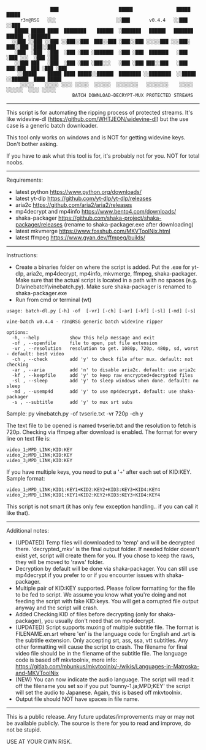 ```
                ███                      █████                █████             █████
     r3n@RSG   ░░░                      ░░███       v0.4.4   ░░███             ░░███
   █████ █████ ████  ████████    ██████  ░███████   ██████   ███████    ██████  ░███████
  ░░███ ░░███ ░░███ ░░███░░███  ███░░███ ░███░░███ ░░░░░███ ░░░███░    ███░░███ ░███░░███
   ░███  ░███  ░███  ░███ ░███ ░███████  ░███ ░███  ███████   ░███    ░███ ░░░  ░███ ░███
   ░░███ ███   ░███  ░███ ░███ ░███░░░   ░███ ░███ ███░░███   ░███ ███░███  ███ ░███ ░███
    ░░█████    █████ ████ █████░░██████  ████████ ░░████████  ░░█████ ░░██████  ████ █████
     ░░░░░    ░░░░░ ░░░░ ░░░░░  ░░░░░░  ░░░░░░░░   ░░░░░░░░    ░░░░░   ░░░░░░  ░░░░ ░░░░░
                        BATCH DOWNLOAD-DECRYPT-MUX PROTECTED STREAMS
```

---
This script is for automating the ripping process of protected streams. It's like widevine-dl (https://github.com/WHTJEON/widevine-dl) but the use case is a generic batch downloader.

This tool only works on windows and is NOT for getting widevine keys. Don't bother asking.

If you have to ask what this tool is for, it's probably not for you. NOT for total noobs.

---
Requirements:
- latest python https://www.python.org/downloads/
- latest yt-dlp https://github.com/yt-dlp/yt-dlp/releases
- aria2c https://github.com/aria2/aria2/releases
- mp4decrypt and mp4info https://www.bento4.com/downloads/
- shaka-packager https://github.com/shaka-project/shaka-packager/releases (rename to shaka-packager.exe after downloading)
- latest mkvmerge https://www.fosshub.com/MKVToolNix.html
- latest ffmpeg https://www.gyan.dev/ffmpeg/builds/
---
Instructions:
- Create a binaries folder on where the script is added. Put the .exe for yt-dlp, aria2c, mp4decrypt, mp4info, mkvmerge, ffmpeg, shaka-packager. Make sure that the actual script is located in a path with no spaces (e.g. D:\vinebatch\vinebatch.py). Make sure shaka-packager is renamed to shaka-packager.exe
- Run from cmd or terminal (wt)
```
usage: batch-dl.py [-h] -of  [-vr] [-ch] [-ar] [-kf] [-sl] [-md] [-s]

vine-batch v0.4.4 - r3n@RSG generic batch widevine ripper

options:
  -h, --help           show this help message and exit
  -of , --openfile     file to open, put file extension
  -vr , --resolution   resolution to get. 1080p, 720p, 480p, sd, worst - default: best video
  -ch , --check        add 'y' to check file after mux. default: not checking
  -ar , --aria         add 'n' to disable aria2c. default: use aria2c
  -kf , --keepfile     add 'y' to keep raw encrypted+decrypted files
  -sl , --sleep        add 'y' to sleep windows when done. default: no sleep
  -md , --usemp4d      add 'y' to use mp4decrypt. default: use shaka-packager
  -s , --subtitle      add 'y' to mux srt subs
```

Sample: py vinebatch.py -of tvserie.txt -vr 720p -ch y

The text file to be opened is named tvserie.txt and the resolution to fetch is 720p. Checking via ffmpeg after download is enabled. The format for every line on text file is:
```
video_1;MPD_LINK;KID:KEY
video_2;MPD_LINK;KID:KEY
video_3;MPD_LINK;KID:KEY
````
If you have multiple keys, you need to put a '+' after each set of KID:KEY. Sample format:
```
video_1;MPD_LINK;KID1:KEY1+KID2:KEY2+KID3:KEY3+KID4:KEY4
video_2;MPD_LINK;KID1:KEY1+KID2:KEY2+KID3:KEY3+KID4:KEY4
```
This script is not smart (it has only few exception handling.. if you can call it like that).

----
Additional notes:
- (UPDATED) Temp files will downloaded to 'temp' and will be decrypted there. 'decrypted_mkv' is the final output folder. If needed folder doesn't exist yet, script will create them for you. If you chose to keep the raws, they will be moved to 'raws' folder.
- Decryption by default will be done via shaka-packager. You can still use mp4decrypt if you prefer to or if you encounter issues with shaka-packager.
- Multiple pair of KID:KEY supported. Please follow formatting for the file to be fed to script. We assume you know what you're doing and not feeding the script with fake KID:keys. You will get a corrupted file output anyway and the script will crash.
- Added Checking KID of files before decrypting (only for shaka-packager), you usually don't need that on mp4decrypt.
- (UPDATED) Script supports muxing of multiple subtitle file. The format is FILENAME.en.srt where 'en' is the language code for English and .srt is the subtitle extension. Only accepting srt, ass, ssa, vtt subtitles. Any other formatting will cause the script to crash.
  The filename for final video file should be in the filename of the subtitle file. The language code is based off mkvtoolnix, more info: https://gitlab.com/mbunkus/mkvtoolnix/-/wikis/Languages-in-Matroska-and-MKVToolNix
- (NEW) You can now indicate the audio language. The script will read it off the filename you set so if you put 'bunny-1.ja;MPD;KEY' the script will set the audio to Japanese. Again, this is based off mkvtoolnix.
- Output file should NOT have spaces in file name.
---
This is a public release. Any future updates/improvements may or may not be available publicly.
The source is there for you to read and improve, do not be stupid.

USE AT YOUR OWN RISK.
